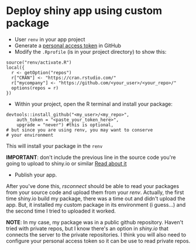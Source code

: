 # Deploy shiny app using custom package

-   User `renv` in your app project
-   Generate a [personal access token](https://docs.github.com/en/authentication/keeping-your-account-and-data-secure/creating-a-personal-access-token) in GitHub
-   Modify the `.Rprofile` (is in your project directory) to show this:

```{r}
source("renv/activate.R")
local({
  r <- getOption("repos")
  r["CRAN"] <- "https://cran.rstudio.com/"
  r["mycompany"] <- "https://github.com/<your_user>/<your_repo>/"
  options(repos = r)
})
```

-   Within your project, open the R terminal and install your package:

```{r}
devtools::install_github("<my_user>/<my_repo>",
	auth_token = "<paste_your_token_here>",
	upgrade = "never") #this is optional, 
# but since you are using renv, you may want to conserve 
# your environment
```

This will install your package in the `renv`

**IMPORTANT**: don't include the previous line in the source code you're going to upload to shiny.io or similar [Read about it](https://groups.google.com/g/shinyapps-users/c/uX22Tu_veOM)

-   Publish your app.

After you've done this, *rsconnect* should be able to read your packages from your source code and upload them from your *renv*. Actually, the first time shiny.io build my package, there was a time out and didn't upload the app. But, it installed my custom package in its environment (i guess...) and the second time I tried to uploaded it worked.

**NOTE**: In my case, my package was in a public github repository. Haven't tried with private repos, but I know there's an option in *shiny.io* that connects the server to the private repositories. I think you will also need to configure your personal access token so it can be use to read private repos. 